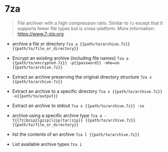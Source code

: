 # 7za
> File archiver with a high compression ratio.
> Similar to `7z` except that it supports fewer file types but is cross-platform.
> More information: <https://www.7-zip.org>.

- archive a file or directory
`7za a {{path/to/archive.7z}} {{path/to/file_or_directory}}`

- Encrypt an existing archive (including file names)
`7za a {{path/to/encrypted.7z}} -p{{password}} -mhe=on {{path/to/archive.7z}}`

- Extract an archive preserving the original directory structure
`7za x {{path/to/archive.7z}}`

- Extract an archive to a specific directory
`7za x {{path/to/archive.7z}} -o{{path/to/output}}`

- Extract an archive to stdout
`7za x {{path/to/archive.7z}} -so`

- archive using a specific archive type
`7za a -t{{7z|bzip2|gzip|lzip|tar|zip}} {{path/to/archive.7z}} {{path/to/file_or_directory}}`

- list the contents of an archive
`7za l {{path/to/archive.7z}}`

- List available archive types
`7za i`
